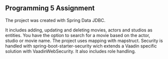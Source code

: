 ## Programming 5 Assignment

The project was created with Spring Data JDBC.

It includes adding, updating and deleting movies, actors and studios as entities. You have the option to search for a movie based on the actor, studio or movie name.
The project uses mapping with mapstruct.
Security is handled with spring-boot-starter-security wich extends a Vaadin specific solution with VaadinWebSecurity. It also includes role handling.
